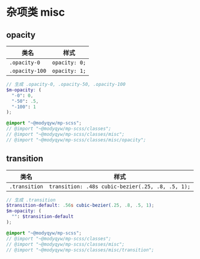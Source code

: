 # 杂项类 misc

## opacity

|类名|样式|
|---|---|
|`.opacity-0`|`opacity: 0;`|
|`.opacity-100`|`opacity: 1;`|

```scss
// 生成 .opacity-0, .opacity-50, .opacity-100
$m-opacity: (
  "-0": 0,
  "-50": .5,
  "-100": 1
);

@import "~@modyqyw/mp-scss";
// @import "~@modyqyw/mp-scss/classes";
// @import "~@modyqyw/mp-scss/classes/misc";
// @import "~@modyqyw/mp-scss/classes/misc/opacity";
```

## transition

|类名|样式|
|---|---|
|`.transition`|`transition: .48s cubic-bezier(.25, .8, .5, 1);`|

```scss
// 生成 .transition
$transition-default: .56s cubic-bezier(.25, .8, .5, 1);
$m-opacity: (
  "": $transition-default
);

@import "~@modyqyw/mp-scss";
// @import "~@modyqyw/mp-scss/classes";
// @import "~@modyqyw/mp-scss/classes/misc";
// @import "~@modyqyw/mp-scss/classes/misc/transition";
```
